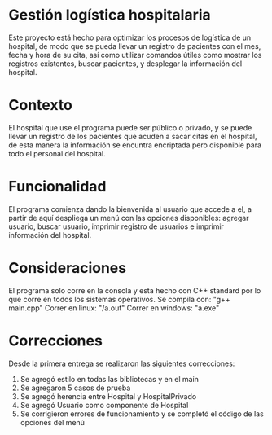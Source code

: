 # Gestión logística hospitalaria
Este proyecto está hecho para optimizar los procesos de logística de un hospital, de modo que se pueda llevar un registro de pacientes con el mes, fecha y hora de su cita, así como utilizar comandos útiles como mostrar los registros existentes, buscar pacientes, y desplegar la información del hospital.

# Contexto
El hospital que use el programa puede ser público o privado, y se puede llevar un registro de los pacientes que acuden a sacar citas en el hospital, de esta manera la información se encuntra encriptada pero disponible para todo el personal del hospital.

# Funcionalidad
El programa comienza dando la bienvenida al usuario que accede a el, a partir de aquí despliega un menú con las opciones disponibles: agregar usuario, buscar usuario, imprimir registro de usuarios e imprimir información del hospital.

# Consideraciones
El programa solo corre en la consola y esta hecho con C++ standard por lo que corre en todos los sistemas operativos.
Se compila con: "g++ main.cpp"
Correr en linux: "/a.out"
Correr en windows: "a.exe"

# Correcciones
Desde la primera entrega se realizaron las siguientes correcciones:
1. Se agregó estilo en todas las bibliotecas y en el main
2. Se agregaron 5 casos de prueba
3. Se agregó herencia entre Hospital y HospitalPrivado
4. Se agregó Usuario como componente de Hospital
5. Se corrigieron errores de funcionamiento y se completó el código de las opciones del menú
